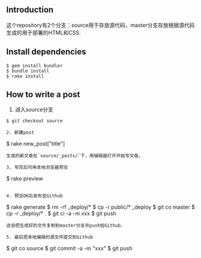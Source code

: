 ## Introduction

这个repository有2个分支：source用于存放源代码，master分支存放根据源代码生成的用于部署的HTML和CSS.

## Install dependencies

```
$ gem install bundler
$ bundle install
$ rake install
```

## How to write a post

1. 进入source分支
```
$ git checkout source

2. 新建post
```
$ rake new_post["title"]
```
生成的新文章在`source/_posts/`下，用编辑器打开开始写文章。

3. 写完后可用本地浏览器预览
```
$ rake preview
```

4. 预览OK后发布至Github
```
$ rake generate
$ rm -rf _deploy/*
$ cp -r public/* _deploy
$ git co master
$ cp -r _deploy/* .
$ git ci -a -m xxx
$ git push
```
这会把生成好的文件复制到master分支并push给Github.

5. 最后把本地编辑的源文件提交到Github
```
$ git co source
$ git commit -a -m "xxx"
$ git push
```
